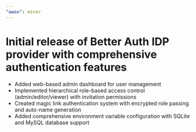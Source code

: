 ```yaml
---
"owox": minor
---
```


# Initial release of Better Auth IDP provider with comprehensive authentication features

- Added web-based admin dashboard for user management
- Implemented hierarchical role-based access control (admin/editor/viewer) with invitation permissions
- Created magic link authentication system with encrypted role passing and auto-name generation
- Added comprehensive environment variable configuration with SQLite and MySQL database support
